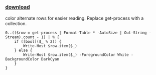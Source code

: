 ﻿---
pid:            5460
parent:         0
children:       
poster:         Daniel Cheng
title:          
date:           2014-09-22 20:06:46
description:    color alternate rows for easier reading. Replace get-process with a collection.
format:         posh
---

# 

### [download](5460.ps1)  

color alternate rows for easier reading. Replace get-process with a collection.

```posh
0..(($row = get-process | Format-Table * -AutoSize | Out-String -Stream).count - 1) | % {
    if ([bool]($_ % 2)) {
        Write-Host $row.item($_)
    } else {
        Write-Host $row.item($_) -ForegroundColor White -BackgroundColor DarkCyan        
    }
}
```
